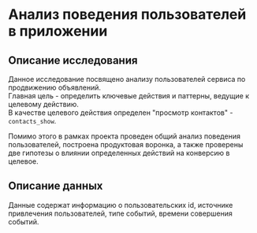 # Анализ поведения пользователей в приложении
## Описание исследования
Данное исследование посвящено анализу пользователей сервиса по продвижению объявлений.\
Главная цель - определить ключевые действия и паттерны, ведущие к целевому действию.\
В качестве целевого действия определен "просмотр контактов" - `contacts_show`.

Помимо этого в рамках проекта проведен общий анализ поведения пользователей, построена продуктовая воронка, а также проверены две гипотезы о влиянии определенных действий на конверсию в целевое.

## Описание данных
Данные содержат информацию о пользовательских id, источнике привлечения пользователей, типе событий, времени совершения событий. 

